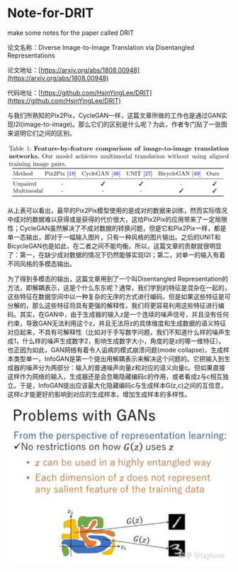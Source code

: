 ﻿# Note-for-DRIT
make some notes for the paper called DRIT

论文名称：Diverse Image-to-Image Translation via Disentangled Representations

论文地址：[https://arxiv.org/abs/1808.00948](https://arxiv.org/abs/1808.00948)

代码地址：[https://github.com/HsinYingLee/DRIT](https://github.com/HsinYingLee/DRIT)

与我们所熟知的Pix2Pix，CycleGAN一样，这篇文章所做的工作也是通过GAN实现I2I(image-to-image)。那么它们的区别是什么呢？为此，作者专门贴了一张图来说明它们之间的区别。

![comparison](image/table.PNG)

从上表可以看出，最早的Pix2Pix模型使用的是成对的数据来训练，然而实际情况中成对的数据难以获得或是获得的代价很大，这给Pix2Pix的应用带来了一定局限性；CycleGAN虽然解决了不成对数据的转换问题，但是它和Pix2Pix一样，都是单一态输出，即对于一幅输入图片，只有一种风格的图片输出。之后的UNIT和BicycleGAN也是如此，在二者之间不能均衡。所以，这篇文章的贡献就很明显了：第一，在缺少成对数据的情况下仍然能够实现I2I；第二，对单一的输入有着不同风格的多模态输出。

为了得到多模态的输出，这篇文章用到了一个叫Disentangled Representation的方法，即解耦表示，这是个什么东东呢？通常，我们学到的特征是混杂在一起的，这些特征在数据空间中以一种复杂的无序的方式进行编码，但是如果这些特征是可分解的，那么这些特征将具有更强的解释性，我们将更容易利用这些特征进行编码。其实，在GAN中，由于生成器的输入z是一个连续的噪声信号，并且没有任何约束，导致GAN无法利用这个z，并且无法将z的具体维度和生成数据的语义特征对应起来，不具有可解释性（比如对于手写数字问题，我们不知道什么样的噪声生成1，什么样的噪声生成数字2，影响生成数字大小，角度的是z的哪一维特征）。也正因为如此，GAN网络有着令人诟病的模式崩溃问题(mode collapse)，生成样本类型单一。InfoGAN是第一个提出用解耦表示来解决这个问题的。它把输入到生成器的噪声分为两部分：输入的普通噪声向量z和对应的语义向量c。但如果直接这样作为网络的输入，生成器还是会忽略隐藏编码c的作用，或者看成z与c相互独立。于是，InfoGAN提出应该最大化隐藏编码c与生成样本G(z,c)之间的互信息，这样c才能更好的影响到对应的生成样本，增加生成样本的多样性。

![Disentangled Representation](image/DR.jpg)

